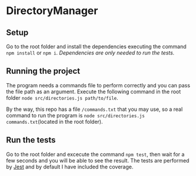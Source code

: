 # DirectoryManager

## Setup

Go to the root folder and install the dependencies executing the command `npm install` or `npm i`. *Dependencies are only needed to run the tests.*

## Running the project

The program needs a commands file to perform correctly and you can pass the file path as an argument. Execute the following command in the root folder `node src/directories.js path/to/file`.

By the way, this repo has a file `/commands.txt` that you may use, so a real command to run the program is `node src/directories.js commands.txt`(located in the root folder).

## Run the tests

Go to the root folder and excecute the command `npm test`, then wait for a few seconds and you will be able to see the result. The tests are performed by [Jest](https://jestjs.io/) and by default I have included the coverage.